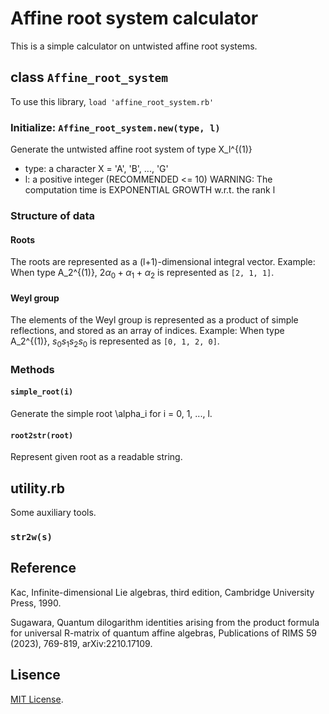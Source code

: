 # Affine root system calculator

This is a simple calculator on untwisted affine root systems.

## class `Affine_root_system`
To use this library, `load 'affine_root_system.rb'`

### Initialize: `Affine_root_system.new(type, l)`
Generate the untwisted affine root system of type X_l^{(1)}
* type: a character X = 'A', 'B', ..., 'G'
* l: a positive integer (RECOMMENDED <= 10)
WARNING: The computation time is EXPONENTIAL GROWTH w.r.t. the rank l

### Structure of data
#### Roots
The roots are represented as a (l+1)-dimensional integral vector.
Example: When type A_2^{(1)}, $2\alpha_0 + \alpha_1 + \alpha_2$ is represented as `[2, 1, 1]`.

#### Weyl group
The elements of the Weyl group is represented as a product of simple reflections,
and stored as an array of indices.
Example: When type A_2^{(1)}, $s_0 s_1 s_2 s_0$ is represented as `[0, 1, 2, 0]`.

### Methods
#### `simple_root(i)`
Generate the simple root \alpha_i for i = 0, 1, ..., l.

#### `root2str(root)`
Represent given root as a readable string.



## utility.rb
Some auxiliary tools.
### `str2w(s)`

## Reference
Kac, Infinite-dimensional Lie algebras, third edition, Cambridge University Press, 1990.

Sugawara, Quantum dilogarithm identities arising from the product formula for universal R-matrix of quantum affine algebras, Publications of RIMS 59 (2023), 769-819, arXiv:2210.17109.

## Lisence
[MIT License](https://opensource.org/licenses/MIT).
